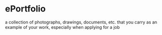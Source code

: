 # ePortfolio
a collection of photographs, drawings, documents, etc. that you carry as an example of your work, especially when applying for a job
